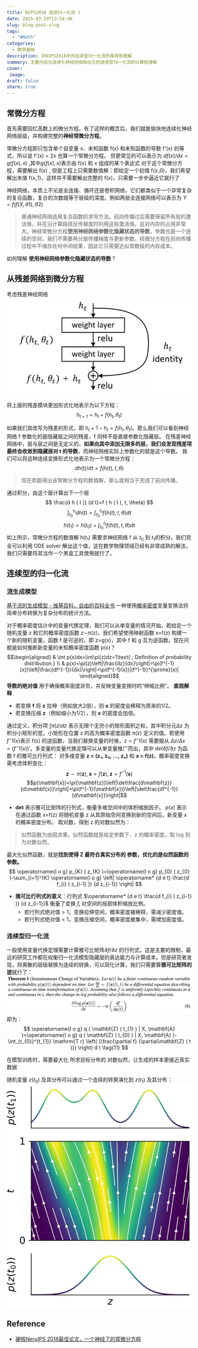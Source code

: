 ```yaml
---
title: NIPS2018 连续归一化流 1
date: 2025-03-29T13:54:40
slug: blog-post-slug
tags:
  - "#Math"
categories:
  - 数学基础
description: 对NIPS2018中的连续型归一化流的推导和理解
summary: 主要内容为连续化神经网络和优化的连续型归一化流的计算和理解
cover:
 image: 
draft: false
share: true
---
```


## 常微分方程

首先需要回忆高数上的微分方程。有了这样的概念后，我们就能愉快地连续化神经网络层级，并构建完整的**神经常微分方程**。

常微分方程即只包含单个自变量 x、未知函数 f(x) 和未知函数的导数 f'(x) 的等式，所以说 f'(x) = 2x 也算一个常微分方程。
但更常见的可以表示为 $df(x)/dx = g(f(x), x)$ ,其中$g(f(x), x)$表示由 f(x) 和 x 组成的某个表达式
对于这个常微分方程，需要解出 f(x) , 但是工程上只需要数值解：即给定一个初值 f(x_0)，我们希望解出末值 f(x_1)，这样并不需要解出完整的 f(x)，只需要一步步逼近它就行了

神经网络，本质上不论是全连接、循环还是卷积网络，它们都类似于一个非常复杂的复合函数，复合的次数就等于层级的深度。例如两层全连接网络可以表示为 $Y=f(f(X, θ1), θ2)$

>普通神经网络适用复合函数的求导方法。前向传播过后需要保留所有层的激活值，并在沿计算路径反传梯度时利用这些激活值。这对内存的占用非常大。神经常微分方程**使用神经网络参数化隐藏状态的导数**，参数也是一个连续的空间，我们不需要再分层传播梯度与更新参数。经微分方程在前向传播过程中不储存任何中间结果，因此它只需要近似常数级的内存成本。

如何理解 **使用神经网络参数化隐藏状态的导数**？

## 从残差网络到微分方程
考虑残差神经网络
![](https://raw.githubusercontent.com/powerli2002/project-img/main/myblog/20250329140847800.png)

将上面的残差模块更加形式化地表示为以下方程：
$$ h _{t+1} = h_ t + f(h_t,\theta{_t})$$

如果我们其改写为残差的形式，即 $h_t+1 - h_t = f(h_t, θ_t )$。那么我们可以看到神经网络 f 参数化的是隐藏层之间的残差，f 同样不是直接参数化隐藏层。
在残差神经网络中，层与层之间是无定义的，**如果向其中添加无限多的层，我们会发现残差项最终会收敛到隐藏层对 t 的导数**，而神经网络实际上参数化的就是这个导数。
我们可以将这种连续变换形式化地表示为一个常微分方程：
$$ dh(t)/dt = f(h(t), t,\theta)$$
>现在若能得出该常微分方程的数值解，那么就相当于完成了前向传播。

通过积分，由这个层计算出下一个层
$$
\frac{d h ( t )} {d t}=f ( h ( t ), t, \theta) $$
$$\int_{t_{0}}^{t_{1}} d h ( t )=\int_{t_{0}}^{t_{1}} f ( h ( t ), t, \theta) d t $$
$$h ( t_{1} )=h ( t_{0} )+\int_{t_{0}}^{t_{1}} f ( h ( t ), t, \theta) d t 
$$
如上所示，常微分方程的数值解 $h(t_1)$ 需要求神经网络 f 从 $t_0$ 到 $t_1$的积分。我们完全可以利用 ODE solver 解出这个值，这在数学物理领域已经有非常成熟的解法，我们只需要将其当作一个黑盒工具使用就行了。


## **连续型的归一化流**

### 流生成模型
[基于流的生成模型 - 维基百科，自由的百科全书](https://zh.wikipedia.org/wiki/%E5%9F%BA%E4%BA%8E%E6%B5%81%E7%9A%84%E7%94%9F%E6%88%90%E6%A8%A1%E5%9E%8B)
一种使用[概率密度](https://zh.wikipedia.org/wiki/%E6%A6%82%E7%8E%87%E5%AF%86%E5%BA%A6 "概率密度")变量变换法将简单分布转换为复杂分布的统计方法。

对于概率密度估计中的变量代换定理，我们可以从单变量的情况开始。若给定一个随机变量 z 和它的概率密度函数 z∼π(z)，我们希望使用映射函数 x=f(z) 构建一个新的随机变量。函数 f 是可逆的，即 z=g(x)，其中 f 和 g 互为逆函数。现在问题是如何推断新变量的未知概率密度函数 p(x)？
$$\begin{aligned}
 & \int p(x)dx=\int\pi(z)dz=1\text{ ; Definition of probability distribution.} \\
 & p(x)=\pi(z)\left|\frac{dz}{dx}\right|=\pi(f^{-1}(x))\left|\frac{df^{-1}}{dx}\right|=\pi(f^{-1}(x))|(f^{-1})^{\prime}(x)|
\end{aligned}$$
**导数的绝对值** 用于确保概率密度非负，并反映变量变换时的“伸缩比例”。
 **直观解释**
- 若变换 **f** 将 **z** 拉伸（例如放大2倍），则 **x** 的密度会稀释为原来的1/2。
- 若变换压缩 **z**（例如缩小为1/2），则 **x** 的密度会加倍。

通过定义，积分项 $∫π(z)dz$ 表示无限个无穷小的矩形面积之和，其中积分元Δz 为积分小矩形的宽，小矩形在位置 z 的高为概率密度函数 π(z) 定义的值。若使用 $f^−1(x)$表示 f(x) 的逆函数，当我们替换变量的时候，$z=f^−1(x)$ 需要服从 $Δz/Δx=(f^−1(x))′$。多变量的变量代换定理可以从单变量推广而出，其中 $det ∂f/∂z$ 为函数 f 的雅可比行列式：
对多维变量 **z = (z₁, z₂, ..., zₙ)** 和 **x = f(z)**，概率密度变换需考虑体积变化：
$$\mathbf{z}\sim\pi(\mathbf{z}),\mathbf{x}=f(\mathbf{z}),\mathbf{z}=f^{-1}(\mathbf{x})
$$$$p(\mathbf{x})=\pi(\mathbf{z})\left|\det\frac{d\mathbf{z}}{d\mathbf{x}}\right|=\pi(f^{-1}(\mathbf{x}))\left|\det\frac{df^{-1}}{d\mathbf{x}}\right|$$
- **det** 表示雅可比矩阵的行列式，衡量多维空间中的体积缩放因子。
$p(x)$ 表示在通过函数 x=f(z) 将随机变量 z 从其原始空间变换到新的空间后，新变量 x 的概率密度分布。
取对数，得到 z 的对数似然为：
>似然函数为由因求果。似然函数就是给定参数下，z 的概率密度，取 log 则为对数似然。

最大化似然函数，就是**找到使得 Z 最符合真实分布的 参数，优化的是似然函数的参数。**
$$
\operatorname{l o g} p_{K} ( z_{K} )=\operatorname{l o g} p_{0} ( z_{0} )-\sum_{i=1}^{K} \operatorname{l o g} \left| \operatorname* {d e t} \frac{d f_{i} ( z_{i-1} )} {d z_{i-1}} \right| 
$$
- **雅可比行列式的意义**：行列式 $\operatorname* {d e t} \frac{d f_{i} ( z_{i-1} )} {d z_{i-1}}$ 衡量了变换 $f_i$ 对空间的局部体积缩放比例。
    - 若行列式绝对值 > 1，变换拉伸空间，概率密度被稀释，需减少密度值。
    - 若行列式绝对值 < 1，变换压缩空间，概率密度被集中，需增加密度值。

### 连续型归一化流
一般使用变量代换定理需要计算雅可比矩阵$∂f/∂z$ 的行列式，这是主要的限制，最近的研究工作都在权衡归一化流模型隐藏层的表达能力与计算成本。但是研究者发现，将离散的层级替换为连续的转换，可以简化计算，我们只需要算**雅可比矩阵的迹**就行了：
![](https://raw.githubusercontent.com/powerli2002/project-img/main/myblog/20250329140847801.png)
即为：
$$
\operatorname{l o g} q ( \mathbf{Z} ( t_{1} ) | X, \mathbf{A} )=\operatorname{l o g} q ( \mathbf{Z} ( t_{0} ) | X, \mathbf{A} )-\int_{t_{0}}^{t_{1}} \mathrm{T r} \left( {\frac{\partial f} {\partial\mathbf{Z} ( t )}} \right) d t \tag{11}
$$

在模型训练时，需要最大化 所求目标分布的 对数似然，让生成的样本更接近真实数据

随机变量 $z(t _0)$ 及其分布可以通过一个连续的转换演化到 $z(t_ 1)$ 及其分布：
![|430](https://raw.githubusercontent.com/powerli2002/project-img/main/myblog/20250329140847802.png)

## Reference

- [硬核NeruIPS 2018最佳论文，一个神经了的常微分方程](https://mp.weixin.qq.com/s/ZEIsyV-0aTvYn6K8GyANPA) 

